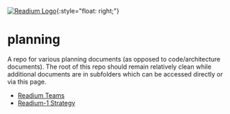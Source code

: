 [![Readium Logo](https://readium.org/assets/logos/readiumlogo_64.png)](https://readium.org){:style="float: right;"}

# planning

A repo for various planning documents (as opposed to code/architecture documents).  The root of this repo should remain relatively clean while additional documents are in subfolders which can be accessed directly or via this page.

- [Readium Teams](teams)
- [Readium-1 Strategy](r1-strategy)

 

